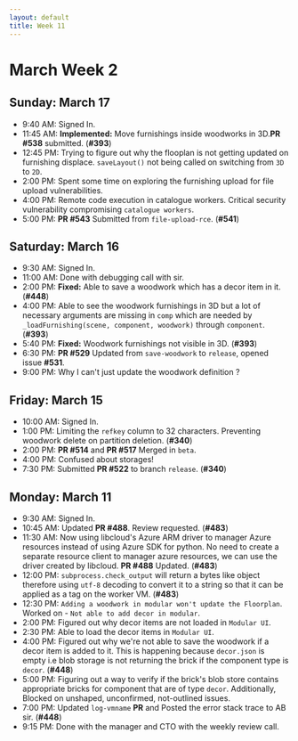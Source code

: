 ```yaml
---
layout: default
title: Week 11
---
```


# **March Week 2**
## **Sunday: March 17**
- 9:40  AM: Signed In.
- 11:45 AM: **Implemented:** Move furnishings inside woodworks in 3D.**PR #538** submitted. (**#393**)
- 12:45 PM: Trying to figure out why the flooplan is not getting updated on furnishing displace. `saveLayout()` not being called on switching from `3D` to `2D`.
- 2:00  PM: Spent some time on exploring the furnishing upload for file upload vulnerabilities.
- 4:00  PM: Remote code execution in catalogue workers. Critical security vulnerability compromising `catalogue workers`.
- 5:00  PM: **PR #543** Submitted from `file-upload-rce`. (**#541**)
 
## **Saturday: March 16**
- 9:30  AM: Signed In.
- 11:00 AM: Done with debugging call with sir.
- 2:00  PM: **Fixed:** Able to save a woodwork which has a decor item in it. (**#448**)
- 4:00  PM: Able to see the woodwork furnishings in 3D but a lot of necessary arguments are missing in `comp` which are needed by `_loadFurnishing(scene, component, woodwork)` through `component`. (**#393**)
- 5:40  PM: **Fixed:** Woodwork furnishings not visible in 3D. (**#393**)
- 6:30  PM: **PR #529** Updated from `save-woodwork` to `release`, opened issue **#531**.
- 9:00  PM: Why I can't just update the woodwork definition ?

## **Friday: March 15**
- 10:00 AM: Signed In.
- 1:00  PM: Limiting the `refkey` column to 32 characters. Preventing woodwork delete on partition deletion. (**#340**)
- 2:00  PM: **PR #514** and **PR #517** Merged in `beta`.
- 4:00  PM: Confused about storages!
- 7:30  PM: Submitted **PR #522** to branch `release`. (**#340**)

## **Monday: March 11**
- 9:30  AM: Signed In.
- 10:45 AM: Updated **PR #488**. Review requested. (**#483**)
- 11:30 AM: Now using libcloud's Azure ARM driver to manager Azure resources instead of using Azure SDK for python. No need to create a separate resource client to manager azure resources, we can use the driver created by libcloud. **PR #488** Updated. (**#483**)
- 12:00 PM: `subprocess.check_output` will return a bytes like object therefore using `utf-8` decoding to convert it to a string so that it can be applied as a tag on the worker VM. (**#483**)
- 12:30 PM: `Adding a woodwork in modular won't update the Floorplan`. Worked on - `Not able to add decor in modular`.
- 2:00  PM: Figured out why decor items are not loaded in `Modular UI`.
- 2:30  PM: Able to load the decor items in `Modular UI`.
- 4:00  PM: Figured out why we're not able to save the woodwork if a decor item is added to it. This is happening because `decor.json` is empty i.e blob storage is not returning the brick if the component type is `decor`. (**#448**)
- 5:00  PM: Figuring out a way to verify if the brick's blob store contains appropriate bricks for component that are of type `decor`. Additionally, Blocked on unshaped, unconfirmed, not-outlined issues.
- 7:00  PM: Updated `log-vmname` **PR** and Posted the error stack trace to AB sir. (**#448**)
- 9:15  PM: Done with the manager and CTO with the weekly review call.
